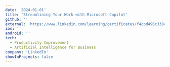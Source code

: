 ```yaml
---
date: '2024-01-01'
title: 'Streamlining Your Work with Microsoft Copilot'
github: ''
external: 'https://www.linkedin.com/learning/certificates/f4cbd496c3384329e583cf8716dcc0be21052adf7bc9f222872a4c37ab4deb5a'
ios: ''
android: ''
tech:
  - Productivity Improvement
  - Artificial Intelligence for Business
company: 'LinkedIn'
showInProjects: false
---
```



